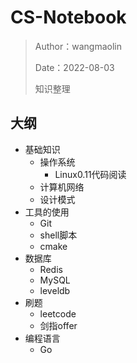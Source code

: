 # CS-Notebook

> Author：wangmaolin
>
> Date：2022-08-03
>
> 知识整理

## 大纲

- 基础知识
  - 操作系统
    - Linux0.11代码阅读
  - 计算机网络
  - 设计模式
- 工具的使用
  - Git
  - shell脚本
  - cmake
- 数据库
  - Redis
  - MySQL
  - leveldb
- 刷题
  - leetcode
  - 剑指offer
- 编程语言
  - Go
